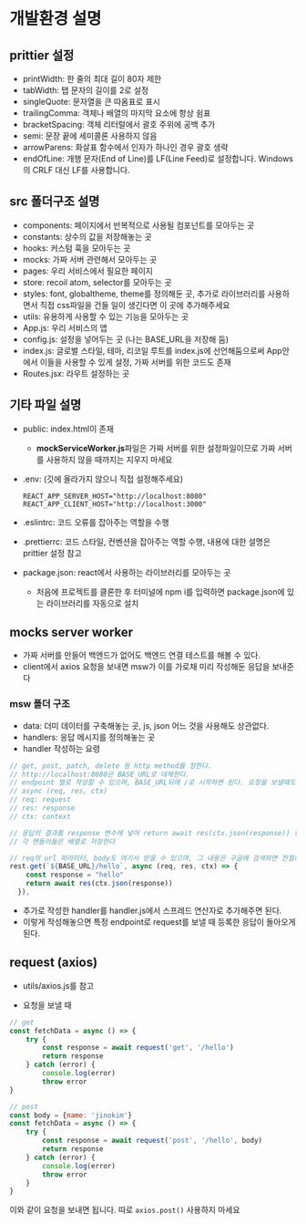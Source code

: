 # 개발환경 설명

## prittier 설정
+ printWidth: 한 줄의 최대 길이 80자 제한
+ tabWidth: 탭 문자의 길이를 2로 설정
+ singleQuote: 문자열을 큰 따옴표로 표시
+ trailingComma: 객체나 배열의 마지막 요소에 항상 쉼표
+ bracketSpacing: 객체 리터럴에서 괄호 주위에 공백 추가
+ semi: 문장 끝에 세미콜론 사용하지 않음
+ arrowParens: 화살표 함수에서 인자가 하나인 경우 괄호 생략
+ endOfLine: 개행 문자(End of Line)를 LF(Line Feed)로 설정합니다. Windows의 CRLF 대신 LF를 사용합니다.

## src 폴더구조 설명
+ components: 페이지에서 반복적으로 사용될 컴포넌트를 모아두는 곳
+ constants: 상수의 값을 저장해놓는 곳
+ hooks: 커스텀 훅을 모아두는 곳
+ mocks: 가짜 서버 관련해서 모아두는 곳
+ pages: 우리 서비스에서 필요한 페이지
+ store: recoil atom, selector를 모아두는 곳
+ styles: font, globaltheme, theme를 정의해둔 곳, 추가로 라이브러리를 사용하면서 직접 css파일을 건들 일이 생긴다면 이 곳에 추가해주세요
+ utils: 유용하게 사용할 수 있는 기능을 모아두는 곳
+ App.js: 우리 서비스의 앱
+ config.js: 설정을 넣어두는 곳 (나는 BASE_URL을 저장해 둠)
+ index.js: 글로벌 스타일, 테마, 리코일 루트를 index.js에 선언해둠으로써 App안에서 이들을 사용할 수 있게 설정, 가짜 서버를 위한 코드도 존재
+ Routes.jsx: 라우트 설정하는 곳

## 기타 파일 설명
+ public: index.html이 존재
  - **mockServiceWorker.js**파일은 가짜 서버를 위한 설정파일이므로 가짜 서버를 사용하지 않을 때까지는 지우지 마세요

+ .env: (깃에 올라가지 않으니 직접 설정해주세요)
    ```
    REACT_APP_SERVER_HOST="http://localhost:8080"
    REACT_APP_CLIENT_HOST="http://localhost:3000"
    ```
+ .eslintrc: 코드 오류를 잡아주는 역할을 수행
+ .prettierrc: 코드 스타일, 컨벤션을 잡아주는 역할 수행, 내용에 대한 설명은 prittier 설정 참고
+ package.json: react에서 사용하는 라이브러리를 모아두는 곳
  - 처음에 프로젝트를 클론한 후 터미널에 npm i를 입력하면 package.json에 있는 라이브러리를 자동으로 설치

## mocks server worker
+ 가짜 서버를 만들어 백엔드가 없어도 백엔드 연결 테스트를 해볼 수 있다.
+ client에서 axios 요청을 보내면 msw가 이를 가로채 미리 작성해둔 응답을 보내준다

### msw 폴더 구조
+ data: 더미 데이터를 구축해놓는 곳, js, json 어느 것을 사용해도 상관없다.
+ handlers: 응답 메시지를 정의해놓는 곳
+ handler 작성하는 요령
```js
// get, post, patch, delete 등 http method를 정한다.
// http://localhost:8080은 BASE_URL로 대체한다.
// endpoint 별로 작성할 수 있으며, BASE_URL뒤에 /로 시작하면 된다. 요청을 보낼때도 마찬가지
// async (req, res, ctx)
// req: request
// res: response
// ctx: context

// 응답의 결과를 response 변수에 넣어 return await res(ctx.json(response)) 형식으로 돌려주면 된다.
// 각 핸들러들은 배열로 저장한다

// req의 url 파라미터, body도 여기서 받을 수 있으며, 그 내용은 구글에 검색하면 친절하게 나옵니다.
rest.get(`${BASE_URL}/hello`, async (req, res, ctx) => {
    const response = "hello"
    return await res(ctx.json(response))
  }),
```

+ 추가로 작성한 handler를 handler.js에서 스프레드 연산자로 추가해주면 된다.
+ 이렇게 작성해놓으면 특정 endpoint로 request를 보낼 때 등록한 응답이 돌아오게 된다.

## request (axios)
+ utils/axios.js를 참고

+ 요청을 보낼 때
```js
// get
const fetchData = async () => {
    try {
        const response = await request('get', '/hello')
        return response
    } catch (error) {
        console.log(error)
        throw error
}

// post
const body = {name: 'jinokim'}
const fetchData = async () => {
    try {
        const response = await request('post', '/hello', body)
        return response
    } catch (error) {
        console.log(error)
        throw error
    }
}
```

이와 같이 요청을 보내면 됩니다. 따로 `axios.post()` 사용하지 마세요

